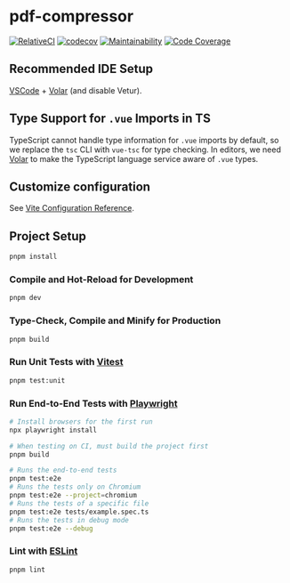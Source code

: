 # pdf-compressor

[![RelativeCI](https://badges.relative-ci.com/badges/Wr6DyS3Q5rsIfqaI4SUv?branch=main&style=flat)](https://app.relative-ci.com/projects/Wr6DyS3Q5rsIfqaI4SUv)
[![codecov](https://codecov.io/gh/yk-lab/pdf-compressor/graph/badge.svg?token=XAMNwF4ZsW)](https://codecov.io/gh/yk-lab/pdf-compressor)
[![Maintainability](https://qlty.sh/badges/be1a615b-a505-4219-91f1-2fe87fe1a5b7/maintainability.svg)](https://qlty.sh/gh/yk-lab/projects/pdf-compressor)
[![Code Coverage](https://qlty.sh/gh/yk-lab/projects/pdf-compressor/coverage.svg)](https://qlty.sh/gh/yk-lab/projects/pdf-compressor)

## Recommended IDE Setup

[VSCode](https://code.visualstudio.com/) + [Volar](https://marketplace.visualstudio.com/items?itemName=Vue.volar) (and disable Vetur).

## Type Support for `.vue` Imports in TS

TypeScript cannot handle type information for `.vue` imports by default, so we replace the `tsc` CLI with `vue-tsc` for type checking. In editors, we need [Volar](https://marketplace.visualstudio.com/items?itemName=Vue.volar) to make the TypeScript language service aware of `.vue` types.

## Customize configuration

See [Vite Configuration Reference](https://vite.dev/config/).

## Project Setup

```sh
pnpm install
```

### Compile and Hot-Reload for Development

```sh
pnpm dev
```

### Type-Check, Compile and Minify for Production

```sh
pnpm build
```

### Run Unit Tests with [Vitest](https://vitest.dev/)

```sh
pnpm test:unit
```

### Run End-to-End Tests with [Playwright](https://playwright.dev)

```sh
# Install browsers for the first run
npx playwright install

# When testing on CI, must build the project first
pnpm build

# Runs the end-to-end tests
pnpm test:e2e
# Runs the tests only on Chromium
pnpm test:e2e --project=chromium
# Runs the tests of a specific file
pnpm test:e2e tests/example.spec.ts
# Runs the tests in debug mode
pnpm test:e2e --debug
```

### Lint with [ESLint](https://eslint.org/)

```sh
pnpm lint
```
